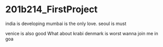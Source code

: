# 201b214_FirstProject
india is developing
mumbai is the only love.
 seoul is must

venice is also good
What about krabi
denmark is worst
wanna join me in goa
